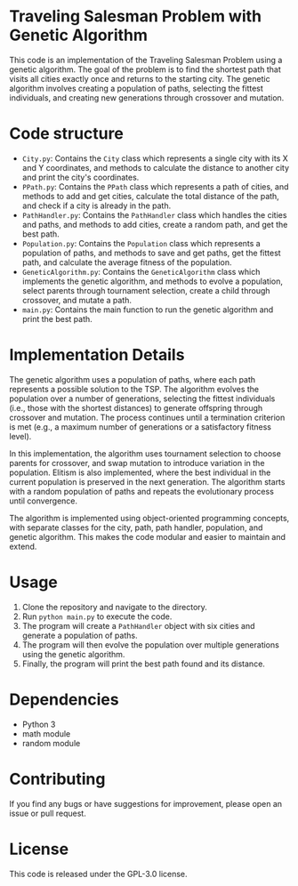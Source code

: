 # Traveling Salesman Problem with Genetic Algorithm

This code is an implementation of the Traveling Salesman Problem using a genetic algorithm. The goal of the problem is to find the shortest path that visits all cities exactly once and returns to the starting city. The genetic algorithm involves creating a population of paths, selecting the fittest individuals, and creating new generations through crossover and mutation.

# Code structure

- `City.py`: Contains the `City` class which represents a single city with its X and Y coordinates, and methods to calculate the distance to another city and print the city's coordinates.
- `PPath.py`: Contains the `PPath` class which represents a path of cities, and methods to add and get cities, calculate the total distance of the path, and check if a city is already in the path.
- `PathHandler.py`: Contains the `PathHandler` class which handles the cities and paths, and methods to add cities, create a random path, and get the best path.
- `Population.py`: Contains the `Population` class which represents a population of paths, and methods to save and get paths, get the fittest path, and calculate the average fitness of the population.
- `GeneticAlgorithm.py`: Contains the `GeneticAlgorithm` class which implements the genetic algorithm, and methods to evolve a population, select parents through tournament selection, create a child through crossover, and mutate a path.
- `main.py`: Contains the main function to run the genetic algorithm and print the best path.

# Implementation Details

The genetic algorithm uses a population of paths, where each path represents a possible solution to the TSP. The algorithm evolves the population over a number of generations, selecting the fittest individuals (i.e., those with the shortest distances) to generate offspring through crossover and mutation. The process continues until a termination criterion is met (e.g., a maximum number of generations or a satisfactory fitness level).

In this implementation, the algorithm uses tournament selection to choose parents for crossover, and swap mutation to introduce variation in the population. Elitism is also implemented, where the best individual in the current population is preserved in the next generation. The algorithm starts with a random population of paths and repeats the evolutionary process until convergence.

The algorithm is implemented using object-oriented programming concepts, with separate classes for the city, path, path handler, population, and genetic algorithm. This makes the code modular and easier to maintain and extend.

# Usage

1. Clone the repository and navigate to the directory.
2. Run `python main.py` to execute the code.
3. The program will create a `PathHandler` object with six cities and generate a population of paths.
4. The program will then evolve the population over multiple generations using the genetic algorithm.
5. Finally, the program will print the best path found and its distance.


# Dependencies

- Python 3
- math module
- random module

# Contributing

If you find any bugs or have suggestions for improvement, please open an issue or pull request.

# License

This code is released under the  GPL-3.0 license.
